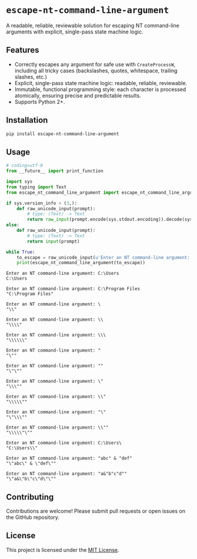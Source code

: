 # `escape-nt-command-line-argument`

A readable, reliable, reviewable solution for escaping NT command-line arguments with explicit, single-pass state
machine logic.

## Features

- Correctly escapes any argument for safe use with `CreateProcessW`, including all tricky cases (backslashes, quotes,
  whitespace, trailing slashes, etc.)
- Explicit, single-pass state machine logic: readable, reliable, reviewable.
- Immutable, functional programming style: each character is processed atomically, ensuring precise and predictable
  results.
- Supports Python 2+.

## Installation

```sh
pip install escape-nt-command-line-argument
```

## Usage

```python
# coding=utf-8
from __future__ import print_function

import sys
from typing import Text
from escape_nt_command_line_argument import escape_nt_command_line_argument

if sys.version_info < (3,):
    def raw_unicode_input(prompt):
        # type: (Text) -> Text
        return raw_input(prompt.encode(sys.stdout.encoding)).decode(sys.stdin.encoding)
else:
    def raw_unicode_input(prompt):
        # type: (Text) -> Text
        return input(prompt)

while True:
    to_escape = raw_unicode_input(u'Enter an NT command-line argument: ')
    print(escape_nt_command_line_argument(to_escape))
```

```
Enter an NT command-line argument: C:\Users
C:\Users

Enter an NT command-line argument: C:\Program Files
"C:\Program Files"

Enter an NT command-line argument: \
"\\"

Enter an NT command-line argument: \\
"\\\\"

Enter an NT command-line argument: \\\
"\\\\\\"

Enter an NT command-line argument: "
"\""

Enter an NT command-line argument: ""
"\"\""

Enter an NT command-line argument: \"
"\\\""

Enter an NT command-line argument: \\"
"\\\\\""

Enter an NT command-line argument: "\"
"\"\\\""

Enter an NT command-line argument: \\""
"\\\\\"\""

Enter an NT command-line argument: C:\Users\
"C:\Users\\"

Enter an NT command-line argument: "abc" & "def"
"\"abc\" & \"def\""

Enter an NT command-line argument: "a&"b"c"d""
"\"a&\"b\"c\"d\"\""
```

## Contributing

Contributions are welcome! Please submit pull requests or open issues on the GitHub repository.

## License

This project is licensed under the [MIT License](LICENSE).